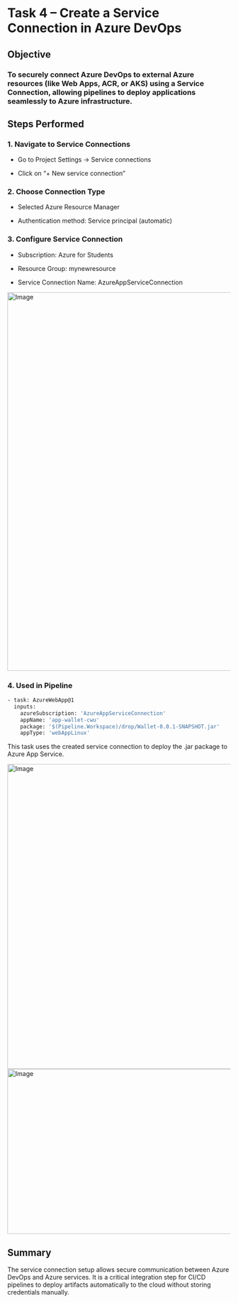 # Task 4 – Create a Service Connection in Azure DevOps
## Objective
### To securely connect Azure DevOps to external Azure resources (like Web Apps, ACR, or AKS) using a Service Connection, allowing pipelines to deploy applications seamlessly to Azure infrastructure.

## Steps Performed
### 1. Navigate to Service Connections
- Go to Project Settings → Service connections

- Click on “+ New service connection”

### 2. Choose Connection Type
- Selected Azure Resource Manager

- Authentication method: Service principal (automatic)

### 3. Configure Service Connection
- Subscription: Azure for Students

- Resource Group: mynewresource

- Service Connection Name: AzureAppServiceConnection



<img width="1918" height="854" alt="Image" src="https://github.com/user-attachments/assets/b3870b10-6c00-444f-8cbf-be76ab913509" />


### 4. Used in Pipeline
```bash
- task: AzureWebApp@1
  inputs:
    azureSubscription: 'AzureAppServiceConnection'
    appName: 'app-wallet-cwu'
    package: '$(Pipeline.Workspace)/drop/Wallet-0.0.1-SNAPSHOT.jar'
    appType: 'webAppLinux'
``` 

This task uses the created service connection to deploy the .jar package to Azure App Service.

<img width="1330" height="688" alt="Image" src="https://github.com/user-attachments/assets/3eae333e-2217-49bb-8898-511ff006a3bb" />
<img width="1377" height="372" alt="Image" src="https://github.com/user-attachments/assets/1d632147-c5e0-452c-b5b2-b66aff894daa" />

## Summary
The service connection setup allows secure communication between Azure DevOps and Azure services. It is a critical integration step for CI/CD pipelines to deploy artifacts automatically to the cloud without storing credentials manually.




